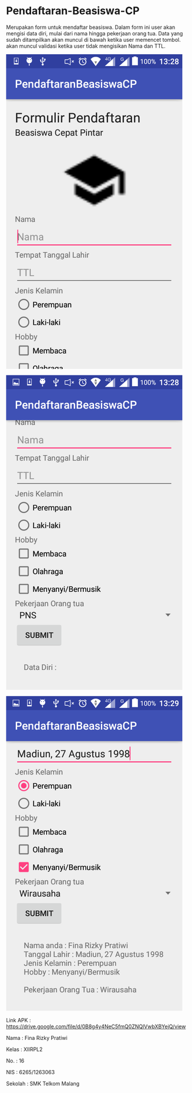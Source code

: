 # Pendaftaran-Beasiswa-CP

Merupakan form untuk mendaftar beasiswa. Dalam form ini user akan mengisi data diri, mulai dari nama hingga pekerjaan orang tua. Data yang sudah ditampilkan akan muncul di bawah ketika user memencet tombol. akan muncul validasi ketika user tidak mengisikan Nama dan TTL.


![Screenshot 1](https://github.com/finarizky/Pendaftaran-Beasiswa-CP/blob/master/Screenshot_2016-12-02-13-28-03.png)

![Screenshot 2](https://github.com/finarizky/Pendaftaran-Beasiswa-CP/blob/master/Screenshot_2016-12-02-13-28-08.png)

![Screenshot 3](https://github.com/finarizky/Pendaftaran-Beasiswa-CP/blob/master/Screenshot_2016-12-02-13-29-56.png)

Link APK : https://drive.google.com/file/d/0B8g4y4NeC5fmQ0ZNQlVwbXBYejQ/view

Nama : Fina Rizky Pratiwi

Kelas : XIIRPL2

No. : 16 

NIS : 6265/1263063 

Sekolah : SMK Telkom Malang
